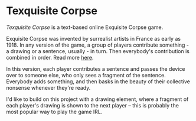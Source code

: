# Texquisite Corpse

_Texquisite Corpse_ is a text-based online Exquisite Corpse game.

Exquisite Corpse was invented by surrealist artists in France as early as 1918. In any version of the game, a group of players contribute something - a drawing or a sentence, usually - in turn. Then everybody's contribution is combined in order. Read more [here](https://en.wikipedia.org/wiki/Exquisite_corpse).

In this version, each player contributes a sentence and passes the device over to someone else, who only sees a fragment of the sentence. Everybody adds something, and then basks in the beauty of their collective nonsense whenever they're ready.

I'd like to build on this project with a drawing element, where a fragment of each player's drawing is shown to the next player – this is probably the most popular way to play the game IRL.
